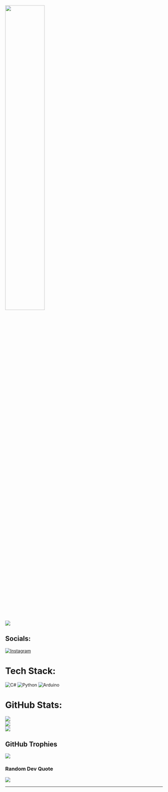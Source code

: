 # <img width="50%" src= "https://readme-typing-svg.demolab.com?font=Fira+Code&pause=1000&color=4a76fc&background=FF6AAA00&vCenter=false&multiline=true&width=435&height=30&lines=Hi+there%2C+I'am+ Sanchez">
[![](https://visitcount.itsvg.in/api?id=ravzasanchez&icon=0&color=1)](https://visitcount.itsvg.in)

##  Socials:
[![Instagram](https://img.shields.io/badge/Instagram-%23E4405F.svg?logo=Instagram&logoColor=white)](https://instagram.com/ravzasanchez) 

#  Tech Stack:
![C#](https://img.shields.io/badge/c%23-%23239120.svg?style=plastic&logo=c-sharp&logoColor=white) ![Python](https://img.shields.io/badge/python-3670A0?style=plastic&logo=python&logoColor=ffdd54) ![Arduino](https://img.shields.io/badge/-Arduino-00979D?style=plastic&logo=Arduino&logoColor=white)
#  GitHub Stats:
![](https://github-readme-stats.vercel.app/api?username=ravzasanchez&theme=prussian&hide_border=false&include_all_commits=false&count_private=false)<br/>
![](https://github-readme-streak-stats.herokuapp.com/?user=ravzasanchez&theme=prussian&hide_border=false)<br/>
![](https://github-readme-stats.vercel.app/api/top-langs/?username=ravzasanchez&theme=prussian&hide_border=false&include_all_commits=false&count_private=false&layout=compact)

## GitHub Trophies
![](https://github-profile-trophy.vercel.app/?username=ravzasanchez&theme=radical&no-frame=false&no-bg=true&margin-w=4)

###  Random Dev Quote
![](https://quotes-github-readme.vercel.app/api?type=horizontal&theme=radical)

---

<!-- Proudly created with GPRM ( https://gprm.itsvg.in ) -->
